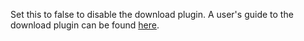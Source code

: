 Set this to false to disable the download plugin. A user's guide to the
download plugin can be found [here](../../using/plugin/#the-download-plugin).
